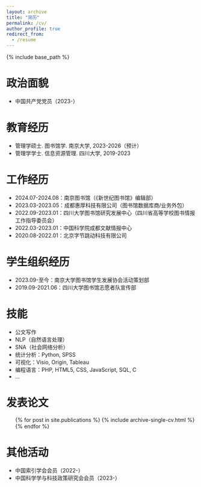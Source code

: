 ```yaml
---
layout: archive
title: "简历"
permalink: /cv/
author_profile: true
redirect_from:
  - /resume
---
```


{% include base_path %}

政治面貌
======
* 中国共产党党员（2023-）

教育经历
======
* 管理学硕士. 图书馆学. 南京大学, 2023-2026（预计）
* 管理学学士. 信息资源管理. 四川大学, 2019-2023

工作经历
======
* 2024.07-2024.08：南京图书馆（《新世纪图书馆》编辑部）
* 2023.03-2023.05：成都惠厚科技有限公司（图书馆数据库商/业务外包）
* 2022.09-2023.01：四川大学图书馆研究发展中心（四川省高等学校图书情报工作指导委员会）
* 2022.03-2023.01：中国科学院成都文献情报中心
* 2020.08-2022.01：北京字节跳动科技有限公司

学生组织经历
======
* 2023.09-至今：南京大学图书馆学生发展协会活动策划部
* 2019.09-2021.06：四川大学图书馆志愿者队宣传部

技能
======
* 公文写作
* NLP（自然语言处理）
* SNA（社会网络分析）
* 统计分析：Python, SPSS
* 可视化：Visio, Origin, Tableau
* 编程语言：PHP, HTML5, CSS, JavaScript, SQL, C
* ...

发表论文
======
  <ul>{% for post in site.publications %}
    {% include archive-single-cv.html %}
  {% endfor %}</ul>
  
<!-- 工作经历
======
  <ul>{% for post in site.teaching %}
    {% include archive-single-cv.html %}
  {% endfor %}</ul> -->
  
其他活动
======
* 中国索引学会会员（2022-）
* 中国科学学与科技政策研究会会员（2023-）
